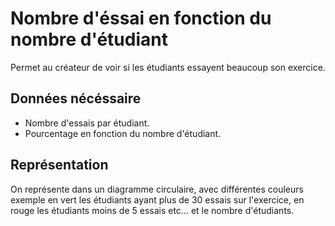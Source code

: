 # Nombre d'éssai en fonction du nombre d'étudiant

Permet au créateur de voir si les étudiants essayent beaucoup son exercice.

## Données nécéssaire

* Nombre d'essais par étudiant.
* Pourcentage en fonction du nombre d'étudiant.

## Représentation

On représente dans un diagramme circulaire, avec différentes couleurs exemple en vert les étudiants ayant plus de 30 essais sur l'exercice, en rouge les étudiants moins de  5 essais etc... et le nombre d'étudiants.

<!--- 
Author : Jordan
Validator :
-->
